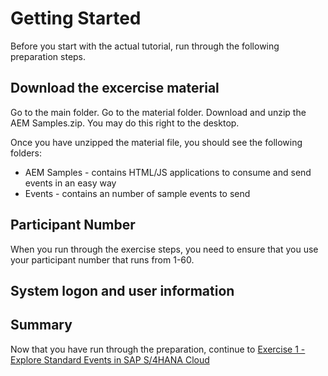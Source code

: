 # Getting Started

Before you start with the actual tutorial, run through the following preparation steps.

## Download the excercise material

Go to the main folder. Go to the material folder. Download and unzip the AEM Samples.zip. You may do this right to the desktop.

Once you have unzipped the material file, you should see the following folders:

- AEM Samples - contains HTML/JS applications to consume and send events in an easy way
- Events - contains an number of sample events to send

## Participant Number

When you run through the exercise steps, you need to ensure that you use your participant number that runs from 1-60.

## System logon and user information

## Summary

Now that you have run through the preparation, continue to [Exercise 1 - Explore Standard Events in SAP S/4HANA Cloud](../ex1/README.md)
